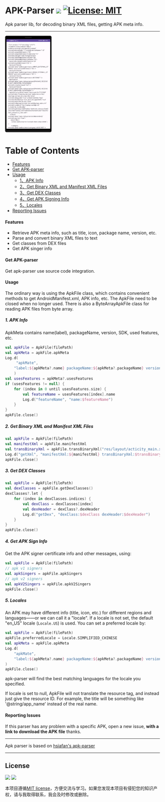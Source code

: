 # APK-Parser <a href=""><img src="https://img.shields.io/badge/Build-pass-brightgreen"/></a> [![License: MIT](https://img.shields.io/badge/License-MIT-blue.svg)](https://github.com/MALTF/APK-Parser/blob/main/LICENSE)
Apk parser lib, for decoding binary XML files, getting APK meta info.

---------------------------------------------------------------------

<img src="/Screenshot.png" alt="Screenshot" width="30%">

Table of Contents
=================

* [Features](#features)
* [Get APK-parser](#get-apk-parser)
* [Usage](#usage)
    * [1、APK Info](#1-apk-info)
    * [2、Get Binary XML and Manifest XML Files](#2-get-binary-xml-and-manifest-xml-files)
    * [3、Get DEX Classes](#3-get-dex-classes)
    * [4、Get APK Signing Info](#4-get-apk-sign-info)
    * [5、Locales](#5-locales)
* [Reporting Issues](#reporting-issues)

#### Features

* Retrieve APK meta info, such as title, icon, package name, version, etc.
* Parse and convert binary XML files to text 
* Get classes from DEX files
* Get APK singer info

#### Get APK-parser

Get apk-parser use source code integration.

#### Usage

The ordinary way is using the ApkFile class, which contains convenient methods to get AndroidManifest.xml, APK info, etc.
The ApkFile need to be closed when no longer used. 
There is also a ByteArrayApkFile class for reading APK files from byte array.

##### 1. APK Info

ApkMeta contains name(label), packageName, version, SDK, used features, etc.

```kotlin
val apkFile = ApkFile(filePath)
val apkMeta = apkFile.apkMeta
Log.d(
     "apkMate",
    "label:${apkMeta?.name} packageName:${apkMeta?.packageName} versionCode:${apkMeta?.versionCode}"
    )
val usesFeatures = apkMeta?.usesFeatures
if (usesFeatures != null) {
    for (index in 0 until usesFeatures.size) {
        val featureName = usesFeatures[index].name
        Log.d("featureName", "name:$featureName")
    }
}
apkFile.close()
```
##### 2. Get Binary XML and Manifest XML Files

```kotlin
val apkFile = ApkFile(filePath)
val manifestXml = apkFile.manifestXml
val transBinaryXml = apkFile.transBinaryXml("res/layout/acticity_main.xml")
Log.d("getXml", "manifestXml:${manifestXml} transBinaryXml:$transBinaryXml")
apkFile.close()
```

##### 3. Get DEX Classes

```kotlin
val apkFile = ApkFile(filePath)
val dexClasses = apkFile.getDexClasses()
dexClasses?.let {
    for (index in dexClasses.indices) {
        val dexClass = dexClasses[index]
        val dexHeader = dexClass?.dexHeader
        Log.d("getDex", "dexClass:$dexClass dexHeader:$dexHeader")
    }
}
apkFile.close()
```

##### 4. Get APK Sign Info

Get the APK signer certificate info and other messages, using:

```kotlin
val apkFile = ApkFile(filePath)
// apk v1 signers
val apkSingers = apkFile.apkSingers
// apk v2 signers
val apkV2Singers = apkFile.apkV2Singers
apkFile.close()
```

##### 5. Locales

An APK may have different info (title, icon, etc.) for different regions and languages——or we can call it a "locale".
If a locale is not set, the default "en_US" locale (<code>Locale.US</code>) is used. You can set a preferred locale by:

```kotlin
val apkFile = ApkFile(filePath)
apkFile.preferredLocale = Locale.SIMPLIFIED_CHINESE
val apkMeta = apkFile.apkMeta
Log.d(
    "apkMate",
    "label:${apkMeta?.name} packageName:${apkMeta?.packageName} versionCode:${apkMeta?.versionCode}"
)
apkFile.close()
```

apk-parser will find the best matching languages for the locale you specified.

If locale is set to null, ApkFile will not translate the resource tag, and instead just give the resource ID.
For example, the title will be something like '@string/app_name' instead of the real name.


#### Reporting Issues
If this parser has any problem with a specific APK, open a new issue, **with a link to download the APK file** thanks. 

---------------------------------------------------------------------
Apk parser is based on [hsiafan's apk-parser](https://github.com/hsiafan/apk-parser)

---------------------------------------------------------------------

## License
<a href="LICENSE"><img src="https://img.shields.io/github/license/fstudio/clangbuilder.svg"></a>
<a href="https://996.icu"><img src="https://img.shields.io/badge/link-996.icu-red.svg"></a>

本项目遵循[MIT license](https://github.com/MALTF/APK-Parser/blob/main/LICENSE)，方便交流与学习。如果您发现本项目有侵犯您的知识产权，请与我取得联系，我会及时修改或删除。
